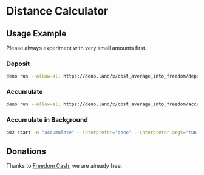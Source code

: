 # Distance Calculator

## Usage Example

Please always experiment with very small amounts first.

### Deposit
```sh
deno run --allow-all https://deno.land/x/cost_average_into_freedom/deposit.ts
```

### Accumulate
```sh
deno run --allow-all https://deno.land/x/cost_average_into_freedom/accumulate.ts
```

### Accumulate in Background
```sh
pm2 start -n "accumulate" --interpreter="deno" --interpreter-args="run --allow-net --allow-env" https://deno.land/x/cost_average_into_freedom/accumulate.ts
```

## Donations
Thanks to [Freedom Cash](https://FreedomCash.org), we are already free.  
